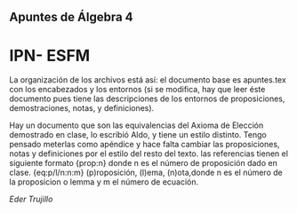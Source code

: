## Apuntes de Álgebra 4 ##
# IPN- ESFM #

La organización de los archivos está así:
el documento base es apuntes.tex con los encabezados y los entornos (si se modifica,
hay que leer éste documento pues tiene las descripciones de los entornos de proposiciones,
demostraciones, notas, y definiciones).

Hay un documento que son las equivalencias del Axioma de Elección demostrado en clase,
lo escribió Aldo, y tiene un estilo distinto. Tengo pensado meterlas como apéndice y 
hace falta cambiar las proposiciones, notas y definiciones por el estilo del resto del
texto. las referencias tienen el siguiente formato {prop:n} donde n es el número de 
proposición dado en clase. {eq:p/l/n:n:m} (p)roposición, (l)ema, (n)ota,donde n es el número de la proposicion o lemma y m el número de ecuación.

_Eder Trujillo_
